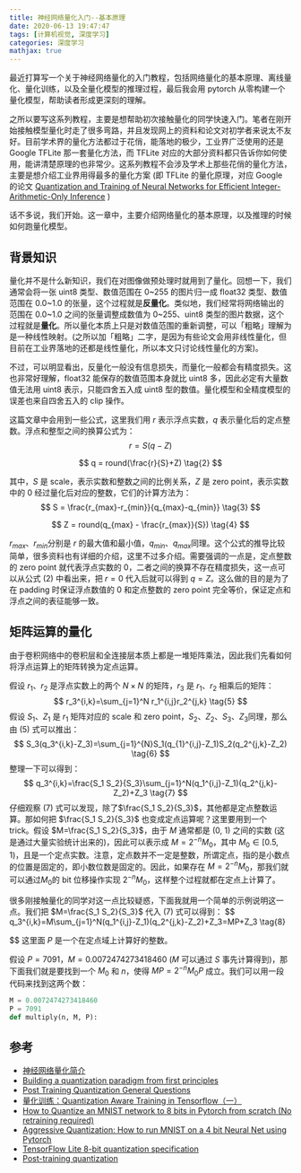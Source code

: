```yaml
---
title: 神经网络量化入门--基本原理
date: 2020-06-13 19:47:47
tags: [计算机视觉, 深度学习]
categories: 深度学习
mathjax: true
---
```


最近打算写一个关于神经网络量化的入门教程，包括网络量化的基本原理、离线量化、量化训练，以及全量化模型的推理过程，最后我会用 pytorch 从零构建一个量化模型，帮助读者形成更深刻的理解。

之所以要写这系列教程，主要是想帮助初次接触量化的同学快速入门。笔者在刚开始接触模型量化时走了很多弯路，并且发现网上的资料和论文对初学者来说太不友好。目前学术界的量化方法都过于花俏，能落地的极少，工业界广泛使用的还是 Google TFLite 那一套量化方法，而 TFLite 对应的大部分资料都只告诉你如何使用，能讲清楚原理的也非常少。这系列教程不会涉及学术上那些花俏的量化方法，主要是想介绍工业界用得最多的量化方案 (即 TFLite 的量化原理，对应 Google 的论文 [Quantization and Training of Neural Networks for Efficient Integer-Arithmetic-Only Inference](https://arxiv.org/abs/1712.05877) )

话不多说，我们开始。这一章中，主要介绍网络量化的基本原理，以及推理的时候如何跑量化模型。

<!--more-->

## 背景知识

量化并不是什么新知识，我们在对图像做预处理时就用到了量化。回想一下，我们通常会将一张 uint8 类型、数值范围在 0~255 的图片归一成 float32 类型、数值范围在 0.0~1.0 的张量，这个过程就是**反量化**。类似地，我们经常将网络输出的范围在 0.0~1.0 之间的张量调整成数值为 0~255、uint8 类型的图片数据，这个过程就是**量化**。所以量化本质上只是对数值范围的重新调整，可以「粗略」理解为是一种线性映射。(之所以加「粗略」二字，是因为有些论文会用非线性量化，但目前在工业界落地的还都是线性量化，所以本文只讨论线性量化的方案)。

不过，可以明显看出，反量化一般没有信息损失，而量化一般都会有精度损失。这也非常好理解，float32 能保存的数值范围本身就比 uint8 多，因此必定有大量数值无法用 uint8 表示，只能四舍五入成 uint8 型的数值。量化模型和全精度模型的误差也来自四舍五入的 clip 操作。

这篇文章中会用到一些公式，这里我们用 $r$ 表示浮点实数，$q$ 表示量化后的定点整数。浮点和整型之间的换算公式为：
$$
r = S(q-Z) \tag{1}
$$

$$
q = round(\frac{r}{S}+Z) \tag{2}
$$



其中，$S$ 是 scale，表示实数和整数之间的比例关系，$Z$ 是 zero point，表示实数中的 0 经过量化后对应的整数，它们的计算方法为：
$$
S = \frac{r_{max}-r_{min}}{q_{max}-q_{min}} \tag{3}
$$

$$
Z = round(q_{max} - \frac{r_{max}}{S}) \tag{4}
$$

$r_{max}$、$r_{min}$分别是 $r$ 的最大值和最小值，$q_{min}$、$q_{max}$同理。这个公式的推导比较简单，很多资料也有详细的介绍，这里不过多介绍。需要强调的一点是，定点整数的 zero point 就代表浮点实数的 0，二者之间的换算不存在精度损失，这一点可以从公式 (2) 中看出来，把 $r=0$ 代入后就可以得到 $q=Z$。这么做的目的是为了在 padding 时保证浮点数值的 0 和定点整数的 zero point 完全等价，保证定点和浮点之间的表征能够一致。

## 矩阵运算的量化

由于卷积网络中的卷积层和全连接层本质上都是一堆矩阵乘法，因此我们先看如何将浮点运算上的矩阵转换为定点运算。

假设 $r_1$、$r_2$ 是浮点实数上的两个 $N \times N$ 的矩阵，$r_3$ 是 $r_1$、$r_2$ 相乘后的矩阵：
$$
r_3^{i,k}=\sum_{j=1}^N r_1^{i,j}r_2^{j,k} \tag{5}
$$
假设 $S_1$、$Z_1$ 是 $r_1$ 矩阵对应的 scale 和 zero point，$S_2$、$Z_2$、$S_3$、$Z_3$同理，那么由 (5) 式可以推出：
$$
S_3(q_3^{i,k}-Z_3)=\sum_{j=1}^{N}S_1(q_{1}^{i,j}-Z_1)S_2(q_2^{j,k}-Z_2)  \tag{6}
$$
整理一下可以得到：
$$
q_3^{i,k}=\frac{S_1 S_2}{S_3}\sum_{j=1}^N(q_1^{i,j}-Z_1)(q_2^{j,k}-Z_2)+Z_3 \tag{7}
$$
仔细观察 (7) 式可以发现，除了$\frac{S_1 S_2}{S_3}$，其他都是定点整数运算。那如何把 $\frac{S_1 S_2}{S_3}$ 也变成定点运算呢？这里要用到一个 trick。假设 $M=\frac{S_1 S_2}{S_3}$，由于 $M$ 通常都是 (0, 1) 之间的实数 (这是通过大量实验统计出来的)，因此可以表示成 $M=2^{-n}M_0$，其中 $M_0 \in [0.5, 1)$，且是一个定点实数。注意，定点数并不一定是整数，所谓定点，指的是小数点的位置是固定的，即小数位数是固定的。因此，如果存在 $M=2^{-n}M_0$，那我们就可以通过$M_0$的 bit 位移操作实现 $2^{-n}M_0$，这样整个过程就都在定点上计算了。

很多刚接触量化的同学对这一点比较疑惑，下面我就用一个简单的示例说明这一点。我们把 $M=\frac{S_1 S_2}{S_3}$ 代入 (7) 式可以得到：
$$
q_3^{i,k}=M\sum_{j=1}^N(q_1^{i,j}-Z_1)(q_2^{j,k}-Z_2)+Z_3=MP+Z_3 \tag{8}
         
$$
这里面 $P$ 是一个在定点域上计算好的整数。

假设 $P=7091$，$M=0.0072474273418460$ ($M$ 可以通过 $S$ 事先计算得到)，那下面我们就是要找到一个 $M_0$ 和 $n$，使得 $MP=2^{-n}M_0 P$ 成立。我们可以用一段代码来找到这两个数：

```python
M = 0.0072474273418460
P = 7091
def multiply(n, M, P):
```



##  参考

+ [神经网络量化简介](https://zhuanlan.zhihu.com/p/64744154)
+ [Building a quantization paradigm from first principles](https://github.com/google/gemmlowp/blob/master/doc/quantization.md#implementation-of-quantized-matrix-multiplication)
+ [Post Training Quantization General Questions](https://github.com/NervanaSystems/distiller/issues/327)
+ [量化训练：Quantization Aware Training in Tensorflow（一）](https://zhuanlan.zhihu.com/p/101346240)
+ [How to Quantize an MNIST network to 8 bits in Pytorch from scratch (No retraining required)](https://medium.com/@karanbirchahal/how-to-quantise-an-mnist-network-to-8-bits-in-pytorch-no-retraining-required-from-scratch-39f634ac8459)
+ [Aggressive Quantization: How to run MNIST on a 4 bit Neural Net using Pytorch](https://medium.com/@karanbirchahal/aggressive-quantization-how-to-run-mnist-on-a-4-bit-neural-net-using-pytorch-5703f3faa599)
+ [TensorFlow Lite 8-bit quantization specification](https://www.tensorflow.org/lite/performance/quantization_spec)
+ [Post-training quantization](https://www.tensorflow.org/lite/performance/post_training_quantization)

